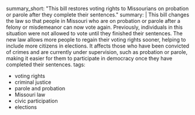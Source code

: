 summary_short: "This bill restores voting rights to Missourians on probation or parole after they complete their sentences."
summary: |
  This bill changes the law so that people in Missouri who are on probation or parole after a felony or misdemeanor can now vote again. Previously, individuals in this situation were not allowed to vote until they finished their sentences. The new law allows more people to regain their voting rights sooner, helping to include more citizens in elections. It affects those who have been convicted of crimes and are currently under supervision, such as probation or parole, making it easier for them to participate in democracy once they have completed their sentences.
tags:
  - voting rights
  - criminal justice
  - parole and probation
  - Missouri law
  - civic participation
  - elections
